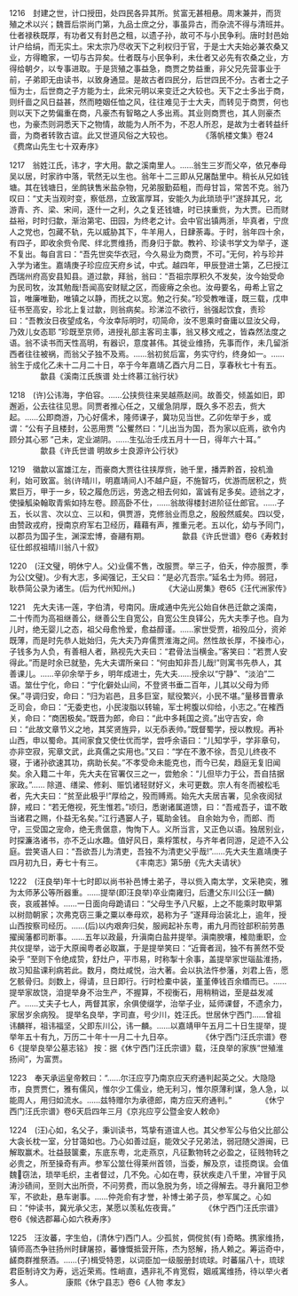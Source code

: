<!-- { "loadSidebar": true } -->
1216　封建之世，计口授田，处四民各异其所。贫富无甚相悬。周末兼并，而货殖之术以兴；魏晋后崇尚门第，九品士庶之分，事虽异古，而杂流不得与清班并。仕者禄秩既厚，有功者又有封邑之租，以遗子孙，故可不与小民争利。唐时封邑始计户给绢，而无实土。宋太宗乃尽收天下之利权归于官，于是士大夫始必兼农桑又业，方得瞻家，一切与古异矣。仕者既与小民争利，未仕者又必先有农桑之业，方得给朝夕，以专事进取。于是货殖之事益急，商贾之势益重，非父兄先营事业于前，子弟即无由读书，以致身通显。是故古者四民分，后世四民不分。古者士之子恒为士，后世商之子方能为士，此宋元明以来变迁之大较也。天下之士多出于商，则纤啬之风日益甚，然而睦姻任恤之风，往往难见于士大夫，而转见于商贾，何也 则以天下之势偏重在商，凡豪杰有智略之人多出焉。其业则商贾也，其人则豪杰也，为豪杰则洞悉天下之物情，故能为人所不为，不忍人所忍，是故为士者转益纤啬，为商者转敦古谊。此又世道风俗之大较也。
　　　　《落帆楼文集》卷24《费席山先生七十双寿序》

1217　翁姓江氏，讳才，字大用。歙之溪南里人。……翁生三岁而父卒，依兄奉母吴以居，时家祚中落，茕然无以生也。翁年十二三即从兄屠酤里中。稍长从兄如钱塘。其在钱塘日，坐鹧铗售米盐杂物，兄弟服勤茹粗，而母甘旨，常苦不克。翁乃叹曰：“丈夫当观时变，察低昂，立致富厚耳，安能久为此琐琐乎!”遂辞其兄，北游青、齐、梁、宋间，逐什一之利，久之复还钱塘，时已挟重赀，为大贾。已而财益裕，时时归歙，渐治第宅、田园，为终老之计。会中官出镇两浙，毕真者，宁庶人之党也，包藏不轨，先以威胁其下，牛羊用人，日肆荼毒。于时，翁年四十余，有四子，即收余赀令爬、绊北贾维扬，而身归于歙。教衿、珍读书学文为举子，遂不复出。每自言曰：“吾先世奕华衣冠，今久易业为商贾，不可。”无何，衿与珍并入学为诸生。嘉靖庚子珍应应天府乡试，中式。越四年，甲辰登进士第，乙巳授江西瑞州府高安县知县。道过歙，拜翁，翁曰：“吾祖宗厚积久不发矣，汝今始受命为民司牧，汝其勉哉!吾闻高安财赋之区，而疲瘠之余也。汝毋要名，毋希上官之旨，唯廉唯勤，唯镇之以静，而抚之以宽。勉之行矣。”珍受教唯谨，既三载，戊申征书至高安，珍北上复过歙，则翁病矣。珍涕泣不欲行，翁强起饮食，责珍曰：“吾教汝日夜望成名，今汝幸际明时，叨简命，汝不思乘时奋庸以显汝父母，乃效儿女态耶 ”珍既至京师，进授礼部主客司主事，翁又移文戒之，皆森然法度之语。翁不读书而天性高明，有器识，意度甚伟。其徙业维扬，先事而作，未几留浙西者往往被祸，而翁父子独不及焉。……翁初贫后富，务实守约，终身如一。……翁生于成化乙未十二月二十日，卒于今年嘉靖乙酉六月二日，享春秋七十有五。
　　　　歙县《溪南江氏族谱 处士终慕江翁行状》

1218　(许)公讳海，字伯容。……公挟赀往来吴越燕赵间。故善交，倾盖如旧，即邂逅，公去往往见思。同贾者推心任之，又缓急阴厚，既久多不忍去，赀大起。……公即商游，乃心好儒术，隆师课子，冀功见当世。乙卯佐举于乡，或谓：“公有子且楼封，公恶用贾 ”公矍然曰：“儿出当为国，吾为家以庇焉，欲令内顾分其心邪 ”己未，定业湖阴。……生弘治壬戌五月十一日，得年六十耳。”
　　　　歙县《许氏世谱 明故乡士良源许公行状》

1219　徽歙以富雄江左，而豪商大贾往往挟厚赀，驰千里，播弄黔首，投机渔利，始可致富。翁(许晴川，明嘉靖间人)不越户庭，不施智巧，优游而居积之，赀累巨万，甲于一乡，较之履危历远，劳逸之相去何如，富诚有足多矣。迹翁之才，使操觚染翰取青紫如持左卷。顾高卧不仕，……翁故得楼封进阶征仕郎官。……子五，长以言、次以立、三以和，俱贾游，克修翁业而息之，殷殷然威矣。四以受，由赞政戎府，授南京府军右卫经历，藉藉有声，推重元老。五以化，幼与予同门，以郡员为国子生，渊深宏博，奋翮有期。
　　　　歙县《许氏世谱》卷6《寿敕封征仕郎叔祖晴川翁八十叙》

1220　(汪文璧，明休宁人。父)业儒不售，改服贾。举三子，伯夭，仲亦服贾，季为公(文璧)。少有大志，多闻强记，王父曰：“是必亢吾宗。”延名士为师。弱冠，耿恭简公录为诸生。(后为代州知州。)
　　　　《大泌山房集》卷65《汪代洲家传》

1221　先大夫讳一莲，字伯清，号南冈。唐咸通中先光公始自休邑迁歙之溪南，二十传而为高祖继善公，继善公生自宽公，自宽公生良铎公，先大夫季子也。自为儿时，绝无婴儿之态，祖父母愈怜爱，愈益醇谨。……家世受贾，祖殁瓜分，资斧既薄，而是时先恭人妣始归，先大夫乃弃儒贾淮海之间。然性故长厚，不操市心，子钱多为人负，有善相人者，熟视先大夫曰：“君骨法当横金。”客笑曰：“若贾人安得此。”而是时余已就塾，先大夫谓所亲曰：“何由知非吾儿哉!”则寓书先恭人，其善课儿。……辛卯余举于乡，明年成进士，先大夫……授余以“宁静”、“淡泊”二语。筮仕宁化，命曰：“宁化僻处山间，不登贤书垂二百年，儿其以父母为师保。”寻调归安，命曰：“归为岩邑，且多巨室，赋役繁兴，小民不堪。”量移晋曹承乏司会，命曰：“无委吏也，小民浚脂以转输，军士枵腹以仰给，小志之。”在榷西关，命曰：“商困极矣。”既晋为郎，命曰：“此中多耗国之资。”出守吉安，命曰：“此故文章节义之地，其奖贤旌异，以无忝表帅。”既督蜀学，授以教规。再补山西，申以蜀命。其间家食又使仕优而学，尝呼余语曰：“儿知学乎，学非章句，亦非空寂，宪章文武，此真儒之实用也。”又曰：“学在不激不徐，吾见儿终夜不寝，于诸孙欲速其功，病助长矣。”不孝受命未能克也，而今已矣，趋庭无复旧闻矣。余入籍二十年，先大夫在官署仅三之一，尝勉余：“儿但毕力于公，吾自拮据家政。”……
除道、缮梁、修刹、赈饥诸轻财好义，未可更数。宗人有冬而被松毛者，先大夫曰：“贫至此极乎!”厚给之，殁而赙焉。始先大夫居吉署，见余夜阅狱辞，戒曰：“若无倦视，死生惟若。”顷归，悉谢诸属道馈，曰：“吾戒吾子，谊不敢当诸君之赐，仆益无名矣。”江行遇窭人子，辄助金钱。
自余始为令，而郎、而守，三受国之宠命，绝无贵倨意，恂恂下人。义所当言，又正色以语。独居别业，时探濂洛诸书，亦不乏山水趣。值好风日，乘桴策杖，与齐年者同游，足迹不入公庭。尝笑语人曰：“吾欲吾儿为清吏，吾独不为清吏父乎哉!”……先大夫生嘉靖庚子四月初九日，寿七十有三。
　　　　《丰南志》第5册《先大夫请状》

1222　(汪良举)年十七时即以尚书补邑博士弟子，寻以赀入南太学，文采艳奕，雅为太师茅公等所器重。……提举(即汪良举)卒业南雍归，后遭父东川公(汪一麟)丧，哀戚甚悼。……一日面向母跪请曰：“父母生予八尺躯，上之不能乘时取甲第以树勋朝家；次弗克窃三秉之粟以奉母欢，曷称为子 ”遂拜母治装北上，逾年，授山西按察司经历。……(后)以内艰奔归矣，服阙起补东粤，甫九月而铨部积前劳愚擢闽藩都司断事。……五年以政最，升滇南白盐井提举。滇南腴壤，榷勋重职，佥共仪提举，诎于大原闽粤者必取赢，于是提举笑曰：“近膏者润，独不有蒉然不受染乎 ”至则下令绝成贽，舒灶户，平市易，时称掣十余事，盖提举家世瑙盐淮扬，故习知盐课利病若此。数月，商灶咸悦，治大著。会以执法忤参藩，刘君上告，愿乞骸骨归。剡数上，得请，旦日即行。行时检橐中装，堇堇俸钱百余缗而已。……提举家故饶，洎提举身不治生产，不握算，不视衡石，用稍稍诎，至是益发减产。……丈夫子七人，两督其家，余俱使缀学，治举子业，延师课督，不遗余力，家居岁余病殁。
提举名良举，字司直，号少川，姓汪氏。世居休宁西门……曾祖讳麟祥，祖讳福坚，父即东川公，讳一麟。……以嘉靖甲午五月二十日生提举，提举年五十有九，万历二十年十一月二十九日卒。
　　　　《休宁西门汪氏宗谱》卷6《提举良举公墓志铭》
按：据《休宁西门汪氏宗谱》载，汪良举的家族“世殖淮扬间”，为富贾。

1223　奉天承运皇帝敕曰：“……尔汪应亨乃南京应天府通判起英之父。大隐隐市，良贾贾仁，雅有儒风，惟尔少工儒业，绝无利习，惟尔原薄利谋，急人急，以能周人，用归如流水。……兹特赠尔为承德郎，南方应天府通判。”
　　　　《休宁西门汪氏宗谱》卷6天启四年三月《京兆应亨公暨金安人敕命》

1224　(汪)心如，名父子，秉训读书，笃挚有道谊人也。其父参军公与伯父比部公大衾长枕一室，分甘蔼如也。乃心如善过庭，能效父子兄弟法，弱冠随父游闽，已解取赢术。壮益鼓箧橐，东底东粤，北走燕京，凡征歉物转之必盈之，征贱物转之必贵之，所至操奇有声。参军公筮仕得莱州首领，当委，解及京，诖揽商误。会值魏窃法，琐举毛织，主者督过，几不免。心如在粤，获状疾走八千里，冲冒于风涛沙碛间，至则大出所赍，不问劳费，而以急脱为务，顷之得解去。寻升襄阳卫参军，不欲赴，悬车谢事。……仲尧俞有才誉，补博士弟子员，参军属之。心如曰：“仲读书，冀光承父志，某愿以羡私佐夜膏。”
　　　　《休宁西门汪氏宗谱》卷6《候选郡幕心如六秩寿序》

1225　汪汝蕃，字生伯，(清休宁)西门人。少孤贫，倜傥贫(有 )奇略。携家维扬，镇师高杰争驻扬州时肆屠掠，蕃慷慨抵营开陈，杰为怒解，扬人赖之。筹运奇中，鹾商群推祭酒。……(子)楫受特恩，以词臣加一级服册封琉球。时蕃届八十，琉球君臣制诗文为寿，远近荣焉。性峭直，遇非礼不肯宽假，姻戚寓维扬，待以举火者多人。
　　　　康熙《休宁县志》卷6《人物 孝友》

